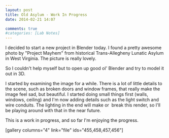 ```yaml
---
layout: post
title: Old Asylum - Work In Progress
date: 2014-02-21 14:07

comments: true
#categories: [Lab Notes]
---
```

I decided to start a new project in Blender today. I found a pretty awesome photo by "Project Mayhem" from historical Trans-Allegheny Lunatic Asylum in West Virginia. The picture is really lovely.

So I couldn't help myself but to open up good ol' Blender and try to model it out in 3D.

I started by examining the image for a while. There is a lot of little details to the scene, such as broken doors and window frames, that really make the image feel sad, but beautiful. I started doing small things first (walls, windows, ceiling) and I'm now adding details such as the light switch and wire conduits. The lighting in the end will make or  break this render, so I'll be playing around with that in the near future.

This is a work in progress, and so far I'm enjoying the progress.

[gallery columns="4" link="file" ids="455,458,457,456"]
